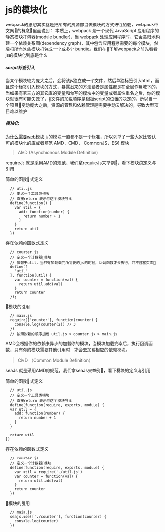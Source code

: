 # js的模块化

webpack的思想其实就是把所有的资源都当做模块的方式进行加载，webpack中文网的概念里面说到：  本质上，webpack 是一个现代 JavaScript 应用程序的静态模块打包器(module bundler)。当 webpack 处理应用程序时，它会递归地构建一个依赖关系图(dependency graph)，其中包含应用程序需要的每个模块，然后将所有这些模块打包成一个或多个 bundle。我们在了解webpack之前先看看js的模块化到底是什么

##### script标签引入
	
  当某个模块较为庞大之后，会将该js独立成一个文件，然后单独标签引入html，而且这个标签引入模块的方式，暴露出来的方法或者是属性都是在全局作用域下的，当如果有第三方的其它库的变量和你写的模块中的变量或者属性重名之后，你的模块就很有可能失效了，文件的加载顺序是根据script的位置的决定的，所以当一个项目变动庞大之后，资源的管理和依赖管理是需要手动去解决的，导致大型项目难以维护
##### 模块化
  [为什么需要web模块](http://www.requirejs.cn/docs/why.html)
  js的模块一直都不是一个标准，所以列举了一些大家比较认可的模块化的库或者规范
  [AMD](https://github.com/amdjs/amdjs-api/wiki/AMD)，CMD， CommonJS，ES6 模块

> AMD (Asynchronous Module Definition)

requireJs 就是采用AMD的规范，我们拿requireJs来举例，看下模块的定义与引用

简单的函数式定义
``` JS
  // util.js 
  // 定义一个工具类模块
  // 直接return 表示将这个模块导出
  define(function() {
    var util = {
      add: function(number) {
        return number + 1
      }
    }
    return util
  })
```
存在依赖的函数式定义
```JS
  // counter.js
  // 定义一个计数器模块
  // 依赖于util，当只有加载载完所需要的js的时候，回调函数才会执行，并不阻塞页面
  define([
    'util'
  ], function(util) {
    var counter = function(val) {
      return util.add(val)
    } 
    return counter
  });
```
模块的引用
```JS
  // main.js
  require(['counter'], function(counter) {
    console.log(counter(2)) // 3
  })
  // 按照依赖的顺序加载 util.js > counter.js > main.js
```

AMD会根据你的依赖来异步的加载你的模块，当模块加载完毕后，执行回调函数，只有你的模块需要其他引用时，才会去加载相应的依赖模块。

> CMD （Common Module Definition）

seaJs 就是采用AMD的规范，我们拿seaJs来举例，看下模块的定义与引用

简单的函数式定义
``` JS
  // util.js 
  // 定义一个工具类模块
  // 直接return 表示将这个模块导出
  define(function(require, exports, module) {
  var util = {
    add: function(number) {
      return number + 1
    }
  }
  
  return util
})
```
存在依赖的函数式定义
```JS
  // counter.js
  // 定义一个计数器模块
  define(function(require, exports, module) {
    var util = require('./util.js')
    var counter = function(val) {
      return util.add(val)
    } 
    return counter
  })
```
模块的引用
```JS
  // main.js
  seajs.use(['./counter'], function(counter) {
    console.log(counter)
  })
```